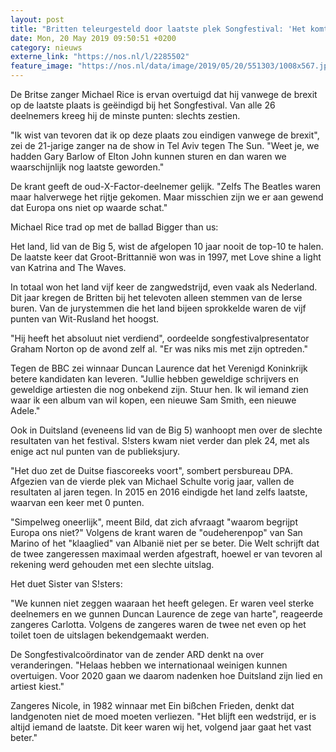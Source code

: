```yaml
---
layout: post
title: "Britten teleurgesteld door laatste plek Songfestival: 'Het komt door brexit'"
date: Mon, 20 May 2019 09:50:51 +0200
category: nieuws
externe_link: "https://nos.nl/l/2285502"
feature_image: "https://nos.nl/data/image/2019/05/20/551303/1008x567.jpg"
---
```


<p>De Britse zanger Michael Rice is ervan overtuigd dat hij vanwege de brexit op de laatste plaats is geëindigd bij het Songfestival. Van alle 26 deelnemers kreeg hij de minste punten: slechts zestien.</p>
<p>"Ik wist van tevoren dat ik op deze plaats zou eindigen vanwege de brexit", zei de 21-jarige zanger na de show in Tel Aviv tegen The Sun. "Weet je, we hadden Gary Barlow of Elton John kunnen sturen en dan waren we waarschijnlijk nog laatste geworden."</p>
<p>De krant geeft de oud-X-Factor-deelnemer gelijk. "Zelfs The Beatles waren maar halverwege het rijtje gekomen. Maar misschien zijn we er aan gewend dat Europa ons niet op waarde schat."</p>
<p>Michael Rice trad op met de ballad Bigger than us:</p>
<p>Het land, lid van de Big 5, wist de afgelopen 10 jaar nooit de top-10 te halen. De laatste keer dat Groot-Brittannië won was in 1997, met Love shine a light van Katrina and The Waves.</p>
<p>In totaal won het land vijf keer de zangwedstrijd, even vaak als Nederland. Dit jaar kregen de Britten bij het televoten alleen stemmen van de Ierse buren. Van de jurystemmen die het land bijeen sprokkelde waren de vijf punten van Wit-Rusland het hoogst.</p>
<p>"Hij heeft het absoluut niet verdiend", oordeelde songfestivalpresentator Graham Norton op de avond zelf al. "Er was niks mis met zijn optreden."</p>
<p>Tegen de BBC zei winnaar Duncan Laurence dat het Verenigd Koninkrijk betere kandidaten kan leveren. "Jullie hebben geweldige schrijvers en geweldige artiesten die nog onbekend zijn. Stuur hen. Ik wil iemand zien waar ik een album van wil kopen, een nieuwe Sam Smith, een nieuwe Adele."</p>
<p>Ook in Duitsland (eveneens lid van de Big 5) wanhoopt men over de slechte resultaten van het festival. S!sters kwam niet verder dan plek 24, met als enige act nul punten van de publieksjury.</p>
<p>"Het duo zet de Duitse fiascoreeks voort", sombert persbureau DPA. Afgezien van de vierde plek van Michael Schulte vorig jaar, vallen de resultaten al jaren tegen. In 2015 en 2016 eindigde het land zelfs laatste, waarvan een keer met 0 punten.</p>
<p>"Simpelweg oneerlijk", meent Bild, dat zich afvraagt "waarom begrijpt Europa ons niet?" Volgens de krant waren de "oudeherenpop" van San Marino of het "klaaglied" van Albanië niet per se beter. Die Welt schrijft dat de twee zangeressen maximaal werden afgestraft, hoewel er van tevoren al rekening werd gehouden met een slechte uitslag.</p>
<p>Het duet Sister van S!sters: </p>
<p>"We kunnen niet zeggen waaraan het heeft gelegen. Er waren veel sterke deelnemers en we gunnen Duncan Laurence de zege van harte", reageerde zangeres Carlotta. Volgens de zangeres waren de twee net even op het toilet toen de uitslagen bekendgemaakt werden.</p>
<p>De Songfestivalcoördinator van de zender ARD denkt na over veranderingen. "Helaas hebben we internationaal weinigen kunnen overtuigen. Voor 2020 gaan we daarom nadenken hoe Duitsland zijn lied en artiest kiest."</p>
<p>Zangeres Nicole, in 1982 winnaar met Ein bißchen Frieden, denkt dat landgenoten niet de moed moeten verliezen. "Het blijft een wedstrijd, er is altijd iemand de laatste. Dit keer waren wij het, volgend jaar gaat het vast beter."</p>
